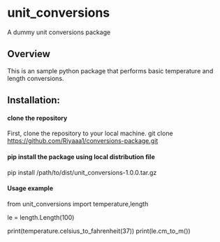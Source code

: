 # unit_conversions
A dummy unit conversions package

## Overview
This is an sample python package that performs basic temperature and length conversions.

## Installation:
#### clone the repository
First, clone the repository to your local machine.
git clone https://github.com/Riyaaa1/conversions-package.git

#### pip install the package using local distribution file
pip install /path/to/dist/unit_conversions-1.0.0.tar.gz

#### Usage example

from unit_conversions import temperature,length

le = length.Length(100)

print(temperature.celsius_to_fahrenheit(37))
print(le.cm_to_m())

